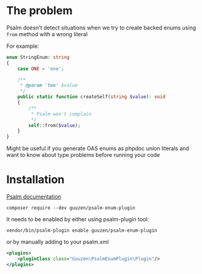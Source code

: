 # The problem

Psalm doesn't detect situations when we try to create backed enums using `from` method with a wrong literal

For example:

```php
enum StringEnum: string
{
    case ONE = 'one';

    /**
     * @param 'two' $value
     */
    public static function createSelf(string $value): void
    {
        /**
         * Psalm won't complain
         */
        self::from($value);
    }
}

```

Might be useful if you generate OAS enums as phpdoc union literals and want to know about type problems 
before running your code

# Installation

[Psalm documentation](https://psalm.dev/docs/running_psalm/plugins/using_plugins/#installing-plugins)

`composer require --dev guuzen/psalm-enum-plugin`

It needs to be enabled by either using psalm-plugin tool:

`vendor/bin/psalm-plugin enable guuzen/psalm-enum-plugin`

or by manually adding to your psalm.xml
```xml
<plugins>
    <pluginClass class="Guuzen\PsalmEnumPlugin\Plugin"/>
</plugins>
```
